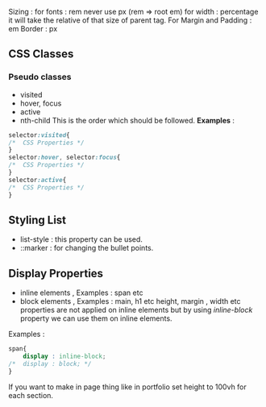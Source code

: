 Sizing :
for fonts :  rem  never use px (rem => root em)
for width : percentage it will take the relative of that size of parent tag.
For Margin and Padding : em
Border : px


## CSS Classes 
### Pseudo classes
-  visited
-  hover, focus
-  active
-  nth-child
This is the order which should be followed.
**Examples**  :		
 ```CSS
selector:visited{
/* 	CSS Properties */
}
selector:hover, selector:focus{
/* 	CSS Properties */
}
selector:active{
/* 	CSS Properties */
}
```

## Styling List
- list-style : this property can be used.
- ::marker : for changing the bullet points.

## Display Properties 
- inline elements , Examples : span etc
- block elements , Examples : main, h1 etc
height, margin , width etc properties are not applied on inline elements but by using *inline-block* property we can use them on inline elements.

Examples : 
```CSS
span{
	display : inline-block;
/* 	display : block; */
}
```

If you want to make in page thing like in portfolio set height to 100vh for each section.